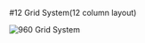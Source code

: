 #12 Grid System(12 column layout)

![960 Grid System](http://www.qualitypressthemes.com/wp-content/uploads/12-column.jpg)
